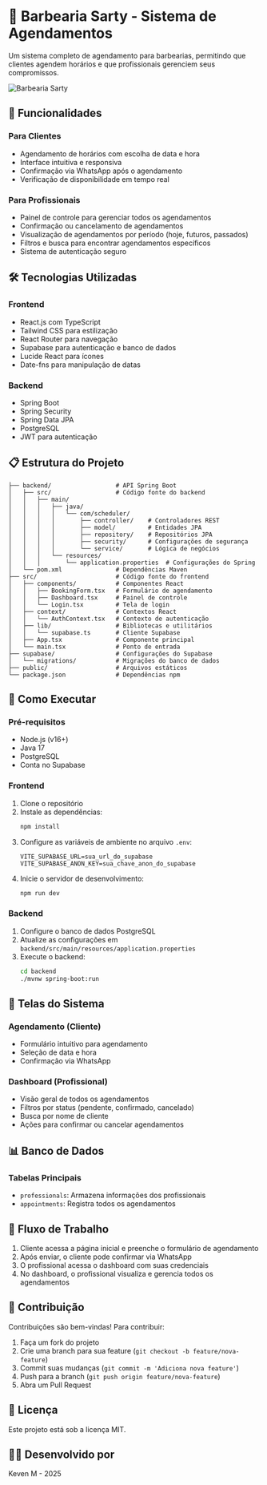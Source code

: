 # 💈 Barbearia Sarty - Sistema de Agendamentos

Um sistema completo de agendamento para barbearias, permitindo que clientes agendem horários e que profissionais gerenciem seus compromissos.

![Barbearia Sarty](https://images.unsplash.com/photo-1585747860715-2ba37e788b70?ixlib=rb-4.0.1&ixid=MnwxMjA3fDB8MHxwaG90by1wYWdlfHx8fGVufDB8fHx8&auto=format&fit=crop&w=1200&q=80)

## 🚀 Funcionalidades

### Para Clientes

- Agendamento de horários com escolha de data e hora
- Interface intuitiva e responsiva
- Confirmação via WhatsApp após o agendamento
- Verificação de disponibilidade em tempo real

### Para Profissionais

- Painel de controle para gerenciar todos os agendamentos
- Confirmação ou cancelamento de agendamentos
- Visualização de agendamentos por período (hoje, futuros, passados)
- Filtros e busca para encontrar agendamentos específicos
- Sistema de autenticação seguro

## 🛠️ Tecnologias Utilizadas

### Frontend

- React.js com TypeScript
- Tailwind CSS para estilização
- React Router para navegação
- Supabase para autenticação e banco de dados
- Lucide React para ícones
- Date-fns para manipulação de datas

### Backend

- Spring Boot
- Spring Security
- Spring Data JPA
- PostgreSQL
- JWT para autenticação

## 📋 Estrutura do Projeto

```
├── backend/                  # API Spring Boot
│   ├── src/                  # Código fonte do backend
│   │   ├── main/
│   │   │   ├── java/
│   │   │   │   └── com/scheduler/
│   │   │   │       ├── controller/    # Controladores REST
│   │   │   │       ├── model/         # Entidades JPA
│   │   │   │       ├── repository/    # Repositórios JPA
│   │   │   │       ├── security/      # Configurações de segurança
│   │   │   │       └── service/       # Lógica de negócios
│   │   │   └── resources/
│   │   │       └── application.properties  # Configurações do Spring
│   └── pom.xml               # Dependências Maven
├── src/                      # Código fonte do frontend
│   ├── components/           # Componentes React
│   │   ├── BookingForm.tsx   # Formulário de agendamento
│   │   ├── Dashboard.tsx     # Painel de controle
│   │   └── Login.tsx         # Tela de login
│   ├── context/              # Contextos React
│   │   └── AuthContext.tsx   # Contexto de autenticação
│   ├── lib/                  # Bibliotecas e utilitários
│   │   └── supabase.ts       # Cliente Supabase
│   ├── App.tsx               # Componente principal
│   └── main.tsx              # Ponto de entrada
├── supabase/                 # Configurações do Supabase
│   └── migrations/           # Migrações do banco de dados
├── public/                   # Arquivos estáticos
└── package.json              # Dependências npm
```

## 🚀 Como Executar

### Pré-requisitos

- Node.js (v16+)
- Java 17
- PostgreSQL
- Conta no Supabase

### Frontend

1. Clone o repositório
2. Instale as dependências:
   ```bash
   npm install
   ```
3. Configure as variáveis de ambiente no arquivo `.env`:
   ```
   VITE_SUPABASE_URL=sua_url_do_supabase
   VITE_SUPABASE_ANON_KEY=sua_chave_anon_do_supabase
   ```
4. Inicie o servidor de desenvolvimento:
   ```bash
   npm run dev
   ```

### Backend

1. Configure o banco de dados PostgreSQL
2. Atualize as configurações em `backend/src/main/resources/application.properties`
3. Execute o backend:
   ```bash
   cd backend
   ./mvnw spring-boot:run
   ```

## 📱 Telas do Sistema

### Agendamento (Cliente)

- Formulário intuitivo para agendamento
- Seleção de data e hora
- Confirmação via WhatsApp

### Dashboard (Profissional)

- Visão geral de todos os agendamentos
- Filtros por status (pendente, confirmado, cancelado)
- Busca por nome de cliente
- Ações para confirmar ou cancelar agendamentos

## 📊 Banco de Dados

### Tabelas Principais

- `professionals`: Armazena informações dos profissionais
- `appointments`: Registra todos os agendamentos

## 🔄 Fluxo de Trabalho

1. Cliente acessa a página inicial e preenche o formulário de agendamento
2. Após enviar, o cliente pode confirmar via WhatsApp
3. O profissional acessa o dashboard com suas credenciais
4. No dashboard, o profissional visualiza e gerencia todos os agendamentos

## 🤝 Contribuição

Contribuições são bem-vindas! Para contribuir:

1. Faça um fork do projeto
2. Crie uma branch para sua feature (`git checkout -b feature/nova-feature`)
3. Commit suas mudanças (`git commit -m 'Adiciona nova feature'`)
4. Push para a branch (`git push origin feature/nova-feature`)
5. Abra um Pull Request

## 📝 Licença

Este projeto está sob a licença MIT.

## 👨‍💻 Desenvolvido por

Keven M - 2025
